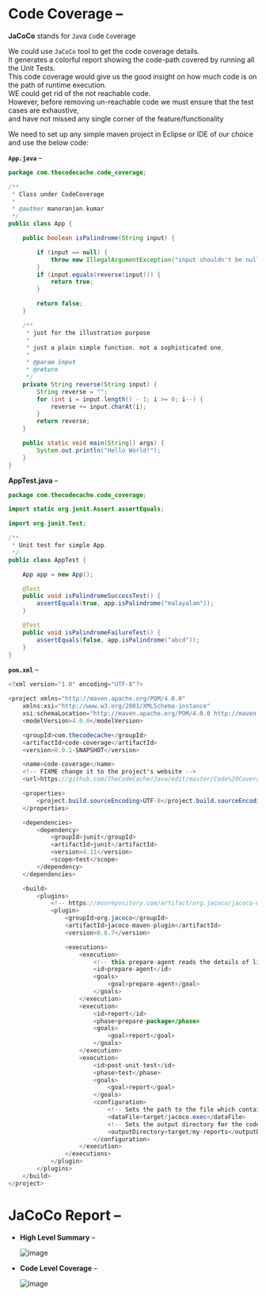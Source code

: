 # Code Coverage – 

**JaCoCo** stands for `Ja`va `Co`de `Co`verage

We could use `JaCoCo` tool to get the code coverage details.  
It generates a colorful report showing the code-path covered by running all the Unit Tests.  
This code coverage would give us the good insight on how much code is on the path of runtime execution.  
WE could get rid of the not reachable code.  
However, before removing un-reachable code we must ensure that the test cases are exhaustive,  
and have not missed any single corner of the feature/functionality

We need to set up any simple maven project in Eclipse or IDE of our choice and use the below code:  

**`App.java`** –  

```java
package com.thecodecache.code_coverage;

/**
 * Class under CodeCoverage
 * 
 * @author manoranjan.kumar
 */
public class App {

	public boolean isPalindrome(String input) {

		if (input == null) {
			throw new IllegalArgumentException("input shouldn't be null");
		}
		if (input.equals(reverse(input))) {
			return true;
		}

		return false;
	}

	/**
	 * just for the illustration purpose
	 * 
	 * just a plain simple function, not a sophisticated one,
	 * 
	 * @param input
	 * @return
	 */
	private String reverse(String input) {
		String reverse = "";
		for (int i = input.length() - 1; i >= 0; i--) {
			reverse += input.charAt(i);
		}
		return reverse;
	}

	public static void main(String[] args) {
		System.out.println("Hello World!");
	}
}
```

**AppTest.java** –  

```java
package com.thecodecache.code_coverage;

import static org.junit.Assert.assertEquals;

import org.junit.Test;

/**
 * Unit test for simple App.
 */
public class AppTest {

	App app = new App();

	@Test
	public void isPalindromeSuccessTest() {
		assertEquals(true, app.isPalindrome("malayalam"));
	}

	@Test
	public void isPalindromeFailureTest() {
		assertEquals(false, app.isPalindrome("abcd"));
	}
}
```

**`pom.xml`** –  

```java
<?xml version="1.0" encoding="UTF-8"?>

<project xmlns="http://maven.apache.org/POM/4.0.0"
    xmlns:xsi="http://www.w3.org/2001/XMLSchema-instance"
    xsi:schemaLocation="http://maven.apache.org/POM/4.0.0 http://maven.apache.org/xsd/maven-4.0.0.xsd">
    <modelVersion>4.0.0</modelVersion>

    <groupId>com.thecodecache</groupId>
    <artifactId>code-coverage</artifactId>
    <version>0.0.1-SNAPSHOT</version>

    <name>code-coverage</name>
    <!-- FIXME change it to the project's website -->
    <url>https://github.com/TheCodeCache/Java/edit/master/Code%20Coverage.md</url>

    <properties>
        <project.build.sourceEncoding>UTF-8</project.build.sourceEncoding>
    </properties>

    <dependencies>
        <dependency>
            <groupId>junit</groupId>
            <artifactId>junit</artifactId>
            <version>4.11</version>
            <scope>test</scope>
        </dependency>
    </dependencies>

    <build>
        <plugins>
            <!-- https://mvnrepository.com/artifact/org.jacoco/jacoco-maven-plugin -->
            <plugin>
                <groupId>org.jacoco</groupId>
                <artifactId>jacoco-maven-plugin</artifactId>
                <version>0.8.7</version>

                <executions>
                    <execution>
                        <!-- this prepare-agent reads the details of line under execution from JVM -->
                        <id>prepare-agent</id>
                        <goals>
                            <goal>prepare-agent</goal>
                        </goals>
                    </execution>
                    <execution>
                        <id>report</id>
                        <phase>prepare-package</phase>
                        <goals>
                            <goal>report</goal>
                        </goals>
                    </execution>
                    <execution>
                        <id>post-unit-test</id>
                        <phase>test</phase>
                        <goals>
                            <goal>report</goal>
                        </goals>
                        <configuration>
                            <!-- Sets the path to the file which contains the execution data. -->
                            <dataFile>target/jacoco.exec</dataFile>
                            <!-- Sets the output directory for the code coverage report. -->
                            <outputDirectory>target/my-reports</outputDirectory>
                        </configuration>
                    </execution>
                </executions>
            </plugin>
        </plugins>
    </build>
</project>
```

# JaCoCo Report –  

- **High Level Summary** –  
  
  ![image](https://user-images.githubusercontent.com/26399543/153256933-2fc2346e-bc31-42cd-90a9-50af9b746871.png)  

- **Code Level Coverage** –  
  
  ![image](https://user-images.githubusercontent.com/26399543/153256727-3af1fc23-3adc-4360-808a-ed62eba50c91.png)  
